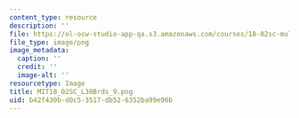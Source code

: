 ```yaml
---
content_type: resource
description: ''
file: https://ol-ocw-studio-app-qa.s3.amazonaws.com/courses/18-02sc-multivariable-calculus-fall-2010/b42f430bd0c53517db526352ba99e96b_MIT18_02SC_L30Brds_9.png
file_type: image/png
image_metadata:
  caption: ''
  credit: ''
  image-alt: ''
resourcetype: Image
title: MIT18_02SC_L30Brds_9.png
uid: b42f430b-d0c5-3517-db52-6352ba99e96b
---
```

